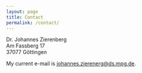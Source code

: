 ```yaml
---
layout: page
title: Contact
permalink: /contact/
---
```


Dr. Johannes Zierenberg<br>
Am Fassberg 17<br>
37077 Göttingen

My current e-mail is [johannes.zierenerg@ds.mpg.de](mailto:johannes.zierenberg@ds.mpg.de).
